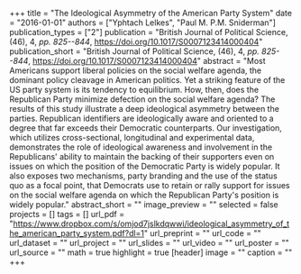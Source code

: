 +++
title = "The Ideological Asymmetry of the American Party System"
date = "2016-01-01"
authors = ["Yphtach Lelkes", "Paul M. P.M. Sniderman"]
publication_types = ["2"]
publication = "British Journal of Political Science, (46), 4, _pp. 825--844_, https://doi.org/10.1017/S0007123414000404"
publication_short = "British Journal of Political Science, (46), 4, _pp. 825--844_, https://doi.org/10.1017/S0007123414000404"
abstract = "Most Americans support liberal policies on the social welfare agenda, the dominant policy cleavage in American politics. Yet a striking feature of the US party system is its tendency to equilibrium. How, then, does the Republican Party minimize defection on the social welfare agenda? The results of this study illustrate a deep ideological asymmetry between the parties. Republican identifiers are ideologically aware and oriented to a degree that far exceeds their Democratic counterparts. Our investigation, which utilizes cross-sectional, longitudinal and experimental data, demonstrates the role of ideological awareness and involvement in the Republicans' ability to maintain the backing of their supporters even on issues on which the position of the Democratic Party is widely popular. It also exposes two mechanisms, party branding and the use of the status quo as a focal point, that Democrats use to retain or rally support for issues on the social welfare agenda on which the Republican Party's position is widely popular."
abstract_short = ""
image_preview = ""
selected = false
projects = []
tags = []
url_pdf = "https://www.dropbox.com/s/omjod7jslkdqwwi/ideological_asymmetry_of_the_american_party_system.pdf?dl=1"
url_preprint = ""
url_code = ""
url_dataset = ""
url_project = ""
url_slides = ""
url_video = ""
url_poster = ""
url_source = ""
math = true
highlight = true
[header]
image = ""
caption = ""
+++
